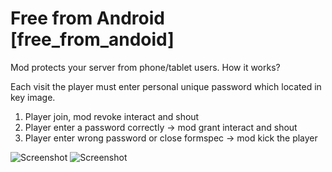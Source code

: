 # Free from Android [free_from_andoid]

Mod protects your server from phone/tablet users. How it works?

Each visit the player must enter personal unique password which located in key image.


1. Player join, mod revoke interact and shout
2. Player enter a password correctly -> mod grant interact and shout
3. Player enter wrong password or close formspec -> mod kick the player


![Screenshot](https://i.ibb.co/y89qXyz/ezgif-1-86d3d6c8ba4b.gif)
![Screenshot](https://i.ibb.co/wKZXMyn/prev-1.png)
